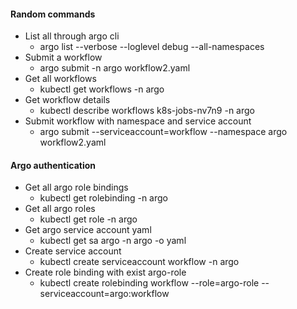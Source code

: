 #### Random commands
* List all through argo cli
  * argo list --verbose --loglevel debug --all-namespaces
* Submit a workflow
  * argo submit -n argo workflow2.yaml
* Get all workflows
  * kubectl get workflows -n argo
* Get workflow details
  * kubectl describe workflows k8s-jobs-nv7n9 -n argo
* Submit workflow with namespace and service account
  * argo submit --serviceaccount=workflow --namespace argo workflow2.yaml

#### Argo authentication 
* Get all argo role bindings 
  * kubectl get rolebinding  -n argo
* Get all argo roles
  * kubectl get role  -n argo
* Get argo service account yaml
  * kubectl get sa argo -n argo -o yaml
* Create service account
  * kubectl create serviceaccount workflow -n argo
* Create role binding with exist argo-role
  * kubectl create rolebinding workflow --role=argo-role --serviceaccount=argo:workflow
